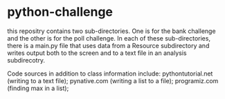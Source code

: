 # python-challenge
this repositry contains two sub-directories. One is for the bank challenge and the other is for the poll challenge. In each of these sub-directories, there is a main.py file that uses data from a Resource subdirectory and writes output both to the screen and to a text file in an analysis subdirecotry. 

Code sources in addition to class information include:
pythontutorial.net (writing to a text file);
pynative.com (writing a list to a file);
programiz.com (finding max in a list);

